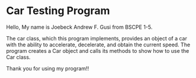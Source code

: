 # Car Testing Program

Hello, My name is Joebeck Andrew F. Gusi from BSCPE 1-5.

The car class, which this program implements, provides an object of a car with the ability to accelerate, 
decelerate, and obtain the current speed. The program creates a Car object and calls its methods to show how to use the Car class. 

Thank you for using my program!!